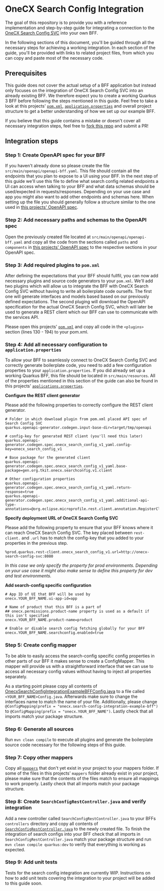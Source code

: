 # OneCX Search Config Integration
The goal of this repository is to provide you with a reference implementation and step-by-step guide for integrating a connection to the [OneCX Search Config SVC](https://github.com/onecx/onecx-search-config-svc/) into your own BFF. 

In the following sections of this document, you'll be guided through all the necessary steps for achieving a working integration. In each section of the guide, you'll be provided with links to related project files, from which you can copy and paste most of the necessary code.

## Prerequisites
This guide does not cover the actual setup of a BFF application but instead only focuses on the integration of OneCX Search Config SVC into an already existing BFF. We therefore expect you to create a working Quarkus 3 BFF before following the steps mentioned in this guide. Feel free to take a look at this projects' [`pom.xml`](./pom.xml), [`application.properties`](./src/main/resources/application.properties) and overall project structure to get a better understanding of how we set up our example BFF.

If you believe that this guide contains a mistake or doesn't cover all necessary integration steps, feel free to [fork this repo](https://github.com/bastianjakobi/onecx-search-config-integration-example-bff/fork) and submit a PR!

## Integration steps

### Step 1: Create OpenAPI spec for your BFF
If you haven't already done so please create the file `src/main/openapi/openapi-bff.yaml`. This file should contain all the endpoints that you plan to expose to a UI using your BFF. In the next step of this guide we'll use this file to define what search config related endpoints a UI can access when talking to your BFF and what data schemas should be used/expected in requests/responses. Depending on your use case and app you might also want to add other endpoints and schemas here. When setting up the file you should generally follow a structure similar to the one used in [this projects' OpenAPI spec](./src/main/openapi/openapi-bff.yaml). 

### Step 2: Add necessary paths and schemas to the OpenAPI spec
Open the previously created file located at `src/main/openapi/openapi-bff.yaml` and copy all the code from the sections called `paths` and `components` in [this projects' OpenAPI spec](./src/main/openapi/openapi-bff.yaml) to the respective sections in your OpenAPI spec.

### Step 3: Add required plugins to `pom.xml`
After defining the expectations that your BFF should fullfil, you can now add necessary plugins and source code generators to your `pom.xml`. We'll add two plugins which will allow us to integrate the BFF with OneCX Search Config SVC without having to write all boilerplate code ourselfs. The first one will generate interfaces and models based based on our previously defined expectations. The second pluging will download the OpenAPI specification for the actual OneCX Search Config SVC, which will later be used to generate a REST client which our BFF can use to communicate with the services API.

Please open this projects' [`pom.xml`](./pom.xml) and copy all code in the `<plugins>` section (lines 130 - 194) to your pom.xml.

### Step 4: Add all necessary configuration to `application.properties`
To allow your BFF to seamlessly connect to OneCX Search Config SVC and correctly generate boilerplate code, you need to add a few configuration properties to your `application.properties`. If you did already set up a working Quarkus BFF, this file should be located in `src/main/resources`. All of the properties mentioned in this section of the guide can also be found in this projects' [`applications.properties`](./src/main/resources/application.properties).

**Configure the REST client generator**

Please add the following properties to correctly configure the REST client generator.
````properties
# Folder in which download plugin from pom.xml placed API spec of Search Config SVC
quarkus.openapi-generator.codegen.input-base-dir=target/tmp/openapi
````
````properties
# config-key for generated REST client (you'll need this later)
quarkus.openapi-generator.codegen.spec.onecx_search_config_v1_yaml.config-key=onecx_search_config_v1

# Base package for the generated client
quarkus.openapi-generator.codegen.spec.onecx_search_config_v1_yaml.base-package=gen.org.tkit.onecx.searchconfig.v1.client

# Other configuration properties
quarkus.openapi-generator.codegen.spec.onecx_search_config_v1_yaml.return-response=true
quarkus.openapi-generator.codegen.spec.onecx_search_config_v1_yaml.additional-api-type-annotations=@org.eclipse.microprofile.rest.client.annotation.RegisterClientHeaders;
````

**Specify deployment URL of OneCX Search Config SVC**

Please add the following property to ensure that your BFF knows where it can reach OneCX Search Config SVC. The key placed between `rest-client.` and `.url` has to match the config-key that you added to your properties in the previous step.
````properties
%prod.quarkus.rest-client.onecx_search_config_v1.url=http://onecx-search-config-svc:8080
````
*In this case we only specify the property for prod environments. Depending on your use case it might also make sense to define this property for dev and test environments.*

**Add search-config specific configuration**
````properties
# App ID of UI that BFF will be used by
onecx.YOUR_BFF_NAME.ui-app-id=app

# Name of product that this BFF is a part of
## onecx.permissions.product-name property is used as a default if this isn't specified
onecx.YOUR_BFF_NAME.product-name=product

# Enable or disable search config fetching globally for your BFF
onecx.YOUR_BFF_NAME.searchconfig.enabled=true
````

### Step 5: Create config mapper
To be able to easily access the search-config specific config properties in other parts of our BFF it makes sense to create a ConfigMapper. This mapper will provide us with a straightforward interface that we can use to access all necessary config values without having to inject all properties separately.

As a starting point please copy all contents of [OnecxSearchConfigIntegrationExampleBFFConfig.java](./src/main/java/org/tkit/onecx/search/config/integration/bff/rs/mappers/OnecxSearchConfigIntegrationExampleBFFConfig.java) to a file called `<YOUR_BFF_NAME>Config.java`. Afterwards make sure to change the interfaces name to match the name of your file. Additionally, please change `@ConfigMapping(prefix = "onecx.search-config-integration-example-bff")` to `@ConfigMapping(prefix = "onecx.YOUR_BFF_NAME")`. Lastly check that all imports match your package structure.

### Step 6: Generate all sources
Run `mvn clean compile` to execute all plugins and generate the boilerplate source code necessary for the following steps of this guide.

### Step 7: Copy other mappers
Copy all [`mappers`](./src/main/java/org/tkit/onecx/search/config/integration/bff/rs/mappers/) that don't yet exist in your project to your mappers folder. If some of the files in this projects' `mappers` folder already exist in your project, please make sure that the contents of the files match to ensure all mappings to work properly. Lastly check that all imports match your package structure.

### Step 8: Create `SearchConfigRestController.java` and verify integration
Add a new controller called `SearchConfigRestController.java` to your BFFs `controllers` directory and copy all contents of [`SearchConfigRestController.java`](./src/main/java/org/tkit/onecx/search/config/integration/bff/rs/controllers/SearchConfigRestController.java) to the newly created file. To finish the integration of search configs into your BFF check that all imports in `SearchConfigRestController.java` match your package structure and run `mvn clean compile quarkus:dev` to verify that everything is working as expected.

### Step 9: Add unit tests
Tests for the search config integration are currently WIP. Instructions on how to add unit tests covering the integration to your project will be added to this guide soon.


